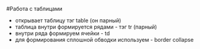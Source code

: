 #Работа с таблицами
- открывает таблицу тэг table (он парный)
- таблица внутри формируется рядами - тэг tr (парный)
- внутри ряда формируем ячейки - td
- для формирования сплошной обводки используем - border collapse
